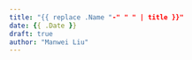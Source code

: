```yaml
---
title: "{{ replace .Name "-" " " | title }}"
date: {{ .Date }}
draft: true
author: "Manwei Liu"
---
```



